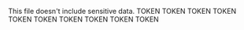 This file doesn't include sensitive data.
TOKEN
TOKEN
TOKEN
TOKEN
TOKEN
TOKEN
TOKEN
TOKEN
TOKEN
TOKEN
